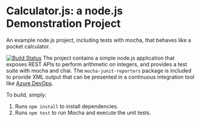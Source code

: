 Calculator.js: a node.js Demonstration Project
==============================================
An example node.js project, including tests with mocha, that behaves like
a pocket calculator.

[![Build Status](https://dev.azure.com/muaazalam/Integrating%20external%20source%20control%20with%20azure%20pipelines/_apis/build/status%2Fmuaazalam.calculator?branchName=master)](https://dev.azure.com/muaazalam/Integrating%20external%20source%20control%20with%20azure%20pipelines/_build/latest?definitionId=1&branchName=master)
The project contains a simple node.js application that exposes REST APIs
to perform arithmetic on integers, and provides a test suite with mocha
and chai.  The `mocha-junit-reporters` package is included to provide XML
output that can be presented in a continuous integration tool like
[Azure DevOps](https://azure.com/devops).

To build, simply:

1. Runs `npm install` to install dependencies.
2. Runs `npm test` to run Mocha and execute the unit tests.

